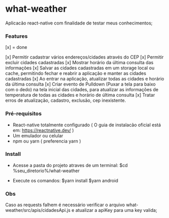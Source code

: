# what-weather

Aplicacão react-native com finalidade de testar meus conhecimentos;

### Features
[x] = done

[x] Permitir cadastrar vários endereços/cidades através do CEP
[x] Permitir excluir cidades cadastradas
[x] Mostrar horário da última consulta das informações
[x] Salvar as cidades cadastradas em um storage local ou cache, permitindo fechar e reabrir a aplicação e manter as cidades cadastradas
[x] Ao entrar na aplicação, atualizar todas as cidades e horário da última consulta
[x] Criar evento de Pulldown (Puxar a tela para baixo com o dedo) na tela inicial das cidades, para atualizar as informações de temperatura de todas as cidades e horário de última consulta
[x] Tratar erros de atualização, cadastro, exclusão, cep inexistente.

### Pré-requisitos
- React-native totalmente configurado ( O guia de instalacão oficial está em: https://reactnative.dev/ )
- Um emulador ou celular
- npm ou yarn ( preferencia yarn )

### Install

- Acesse a pasta do projeto atraves de um terminal:
  $cd %seu_diretorio%/what-weather
  
- Execute os comandos:
  $yarn install
  $yarn android
  
### Obs
Caso as requests falhem é necessário verificar o arquivo what-weather/src/apis/cidadesApi.js e atualizar a apiKey para uma key valida;
